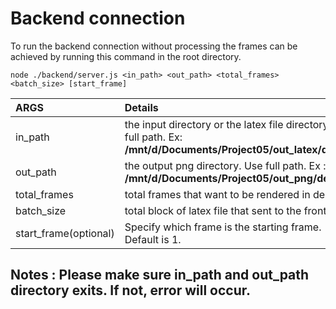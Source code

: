 # Backend connection
To run the backend connection without processing the frames can be achieved by running this command in the root directory.  
```shell
node ./backend/server.js <in_path> <out_path> <total_frames> <batch_size> [start_frame]
```

| ARGS | Details |
| :--- | :--- |
| in_path | the input directory or the latex file directory. Use full path. Ex: __/mnt/d/Documents/Project05/out_latex/default__
| out_path | the output png directory. Use full path. Ex : __/mnt/d/Documents/Project05/out_png/default__
| total_frames | total frames that want to be rendered in desmos |
| batch_size | total block of latex file that sent to the front end |
| start_frame(optional) | Specify which frame is the starting frame. Default is 1.|

## Notes : Please make sure in_path and out_path directory exits. If not, error will occur. 
